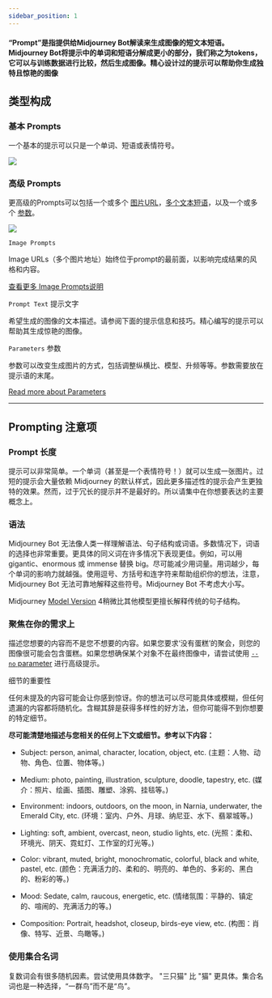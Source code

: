 ```yaml
---
sidebar_position: 1
---
```


#### “Prompt”是指提供给Midjourney Bot解读来生成图像的短文本短语。Midjourney Bot将提示中的单词和短语分解成更小的部分，我们称之为tokens，它可以与训练数据进行比较，然后生成图像。精心设计过的提示可以帮助你生成独特且惊艳的图像

类型构成
---------

### 基本 Prompts

一个基本的提示可以只是一个单词、短语或表情符号。

![](https://cdn.document360.io/3040c2b6-fead-4744-a3a9-d56d621c6c7e/Images/Documentation/MJ_Prompt_basic.png)

### 高级 Prompts


更高级的Prompts可以包括一个或多个 [图片URL](https://docs.midjourney.com/image-prompts)，[多个文本短语](https://docs.midjourney.com/multi-prompts)，以及一个或多个 [参数](https://docs.midjourney.com/parameter-list)。

![](https://cdn.document360.io/3040c2b6-fead-4744-a3a9-d56d621c6c7e/Images/Documentation/MJ%20Prompt.png)

`Image Prompts` 

Image URLs（多个图片地址）始终位于prompt的最前面，以影响完成结果的风格和内容。

[查看更多 Image Prompts说明](https://docs.midjourney.com/image-prompts)

`Prompt Text` 提示文字

希望生成的图像的文本描述。请参阅下面的提示信息和技巧。精心编写的提示可以帮助其生成惊艳的图像。

`Parameters` 参数

参数可以改变生成图片的方式，包括调整纵横比、模型、升频等等。参数需要放在提示语的末尾。

[Read more about Parameters](https://docs.midjourney.com/parameter-list)

* * *

Prompting 注意项
---------------

### Prompt 长度


提示可以非常简单。一个单词（甚至是一个表情符号！）就可以生成一张图片。过短的提示会大量依赖 Midjourney 的默认样式，因此更多描述性的提示会产生更独特的效果。然而，过于冗长的提示并不是最好的。所以请集中在你想要表达的主要概念上。

### 语法

Midjourney Bot 无法像人类一样理解语法、句子结构或词语。多数情况下，词语的选择也非常重要。更具体的同义词在许多情况下表现更佳。例如，可以用 gigantic、enormous 或 immense 替换 big。尽可能减少用词量。用词越少，每个单词的影响力就越强。使用逗号、方括号和连字符来帮助组织你的想法，注意，Midjourney Bot 无法可靠地解释这些符号。Midjourney Bot 不考虑大小写。

Midjourney [Model Version](https://docs.midjourney.com/models) 4稍微比其他模型更擅长解释传统的句子结构。

### 聚焦在你的需求上

描述您想要的内容而不是您不想要的内容。如果您要求‘没有蛋糕’的聚会，则您的图像很可能会包含蛋糕。如果您想确保某个对象不在最终图像中，请尝试使用 [`--no` parameter](https://docs.midjourney.com/multi-prompts) 进行高级提示。

细节的重要性

任何未提及的内容可能会让你感到惊讶。你的想法可以尽可能具体或模糊，但任何遗漏的内容都将随机化。含糊其辞是获得多样性的好方法，但你可能得不到你想要的特定细节。

**尽可能清楚地描述与您相关的任何上下文或细节。参考以下内容：**


* Subject: person, animal, character, location, object, etc. 
	(主题：人物、动物、角色、位置、物体等。)

* Medium: photo, painting, illustration, sculpture, doodle, tapestry, etc.
	(媒介：照片、绘画、插图、雕塑、涂鸦、挂毯等。)

* Environment: indoors, outdoors, on the moon, in Narnia, underwater, the Emerald City, etc. 
	(环境：室内、户外、月球、纳尼亚、水下、翡翠城等。)

* Lighting: soft, ambient, overcast, neon, studio lights, etc. 
	(光照：柔和、环境光、阴天、霓虹灯、工作室的灯光等。)

* Color: vibrant, muted, bright, monochromatic, colorful, black and white, pastel, etc.
	(颜色：充满活力的、柔和的、明亮的、单色的、多彩的、黑白的、粉彩的等。)

* Mood: Sedate, calm, raucous, energetic, etc. 
	(情绪氛围：平静的、镇定的、喧闹的、充满活力的等。)

* Composition: Portrait, headshot, closeup, birds-eye view, etc.
	(构图：肖像、特写、近景、鸟瞰等。)

### 使用集合名词

复数词会有很多随机因素。尝试使用具体数字。 "三只猫" 比 "猫" 更具体。集合名词也是一种选择，“一群鸟”而不是“鸟”。